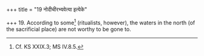 +++
title = "19 नोदीचीरभ्यवेत्या इत्येके"

+++
19. According to some[^1] (ritualists, however), the waters in the north (of the sacrificial place) are not worthy to be gone to.  


[^1]: Cf. KS XXIX.3; MS IV.8.5.
